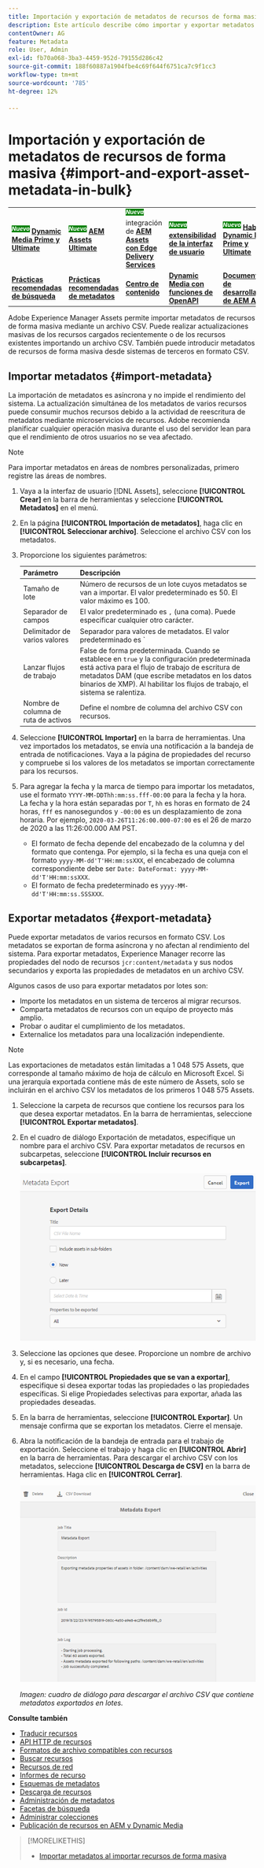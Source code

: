 ```yaml
---
title: Importación y exportación de metadatos de recursos de forma masiva
description: Este artículo describe cómo importar y exportar metadatos por lotes.
contentOwner: AG
feature: Metadata
role: User, Admin
exl-id: fb70a068-3ba3-4459-952d-79155d286c42
source-git-commit: 188f60887a1904fbe4c69f644f6751ca7c9f1cc3
workflow-type: tm+mt
source-wordcount: '785'
ht-degree: 12%

---
```


# Importación y exportación de metadatos de recursos de forma masiva {#import-and-export-asset-metadata-in-bulk}

<table>
    <tr>
        <td>
            <sup style= "background-color:#008000; color:#FFFFFF; font-weight:bold"><i>Nuevo</i></sup> <a href="/help/assets/dynamic-media/dm-prime-ultimate.md"><b>Dynamic Media Prime y Ultimate</b></a>
        </td>
        <td>
            <sup style= "background-color:#008000; color:#FFFFFF; font-weight:bold"><i>Nuevo</i></sup> <a href="/help/assets/assets-ultimate-overview.md"><b>AEM Assets Ultimate</b></a>
        </td>
        <td>
            <sup style= "background-color:#008000; color:#FFFFFF; font-weight:bold"><i>Nueva</i></sup> integración de <a href="/help/assets/integrate-aem-assets-edge-delivery-services.md"><b>AEM Assets con Edge Delivery Services</b></a>
        </td>
        <td>
            <sup style= "background-color:#008000; color:#FFFFFF; font-weight:bold"><i>Nueva</i></sup> <a href="/help/assets/aem-assets-view-ui-extensibility.md"><b>extensibilidad de la interfaz de usuario</b></a>
        </td>
          <td>
            <sup style= "background-color:#008000; color:#FFFFFF; font-weight:bold"><i>Nuevo</i></sup> <a href="/help/assets/dynamic-media/enable-dynamic-media-prime-and-ultimate.md"><b>Habilitar Dynamic Media Prime y Ultimate</b></a>
        </td>
    </tr>
    <tr>
        <td>
            <a href="/help/assets/search-best-practices.md"><b>Prácticas recomendadas de búsqueda</b></a>
        </td>
        <td>
            <a href="/help/assets/metadata-best-practices.md"><b>Prácticas recomendadas de metadatos</b></a>
        </td>
        <td>
            <a href="/help/assets/product-overview.md"><b>Centro de contenido</b></a>
        </td>
        <td>
            <a href="/help/assets/dynamic-media-open-apis-overview.md"><b>Dynamic Media con funciones de OpenAPI</b></a>
        </td>
        <td>
            <a href="https://developer.adobe.com/experience-cloud/experience-manager-apis/"><b>Documentación de desarrollador de AEM Assets</b></a>
        </td>
    </tr>
</table>

Adobe Experience Manager Assets permite importar metadatos de recursos de forma masiva mediante un archivo CSV. Puede realizar actualizaciones masivas de los recursos cargados recientemente o de los recursos existentes importando un archivo CSV. También puede introducir metadatos de recursos de forma masiva desde sistemas de terceros en formato CSV.

## Importar metadatos {#import-metadata}

La importación de metadatos es asíncrona y no impide el rendimiento del sistema. La actualización simultánea de los metadatos de varios recursos puede consumir muchos recursos debido a la actividad de reescritura de metadatos mediante microservicios de recursos. Adobe recomienda planificar cualquier operación masiva durante el uso del servidor lean para que el rendimiento de otros usuarios no se vea afectado.

>[!NOTE]
>
>Para importar metadatos en áreas de nombres personalizadas, primero registre las áreas de nombres.

1. Vaya a la interfaz de usuario [!DNL Assets], seleccione **[!UICONTROL Crear]** en la barra de herramientas y seleccione **[!UICONTROL Metadatos]** en el menú.
1. En la página **[!UICONTROL Importación de metadatos]**, haga clic en **[!UICONTROL Seleccionar archivo]**. Seleccione el archivo CSV con los metadatos.
1. Proporcione los siguientes parámetros:

   | Parámetro | Descripción |
   | ---------------------- | ------- |
   | Tamaño de lote | Número de recursos de un lote cuyos metadatos se van a importar. El valor predeterminado es 50. El valor máximo es 100. |
   | Separador de campos | El valor predeterminado es `,` (una coma). Puede especificar cualquier otro carácter. |
   | Delimitador de varios valores | Separador para valores de metadatos. El valor predeterminado es `|`. |
   | Lanzar flujos de trabajo | False de forma predeterminada. Cuando se establece en `true` y la configuración predeterminada está activa para el flujo de trabajo de escritura de metadatos DAM (que escribe metadatos en los datos binarios de XMP). Al habilitar los flujos de trabajo, el sistema se ralentiza. |
   | Nombre de columna de ruta de activos | Define el nombre de columna del archivo CSV con recursos. |

1. Seleccione **[!UICONTROL Importar]** en la barra de herramientas. Una vez importados los metadatos, se envía una notificación a la bandeja de entrada de notificaciones. Vaya a la página de propiedades del recurso y compruebe si los valores de los metadatos se importan correctamente para los recursos.

1. Para agregar la fecha y la marca de tiempo para importar los metadatos, use el formato `YYYY-MM-DDThh:mm:ss.fff-00:00` para la fecha y la hora. La fecha y la hora están separadas por `T`, `hh` es horas en formato de 24 horas, `fff` es nanosegundos y `-00:00` es un desplazamiento de zona horaria. Por ejemplo, `2020-03-26T11:26:00.000-07:00` es el 26 de marzo de 2020 a las 11:26:00.000 AM PST.

   * El formato de fecha depende del encabezado de la columna y del formato que contenga. Por ejemplo, si la fecha es una queja con el formato `yyyy-MM-dd'T'HH:mm:ssXXX`, el encabezado de columna correspondiente debe ser `Date: DateFormat: yyyy-MM-dd'T'HH:mm:ssXXX`.
   * El formato de fecha predeterminado es `yyyy-MM-dd'T'HH:mm:ss.SSSXXX`.

<!-- Hidden via cqdoc-17869>

>[!CAUTION]
>
>If the date format does not match `YYYY-MM-DDThh:mm:ss.fff-00:00`, the date values are not set. The date formats of exported metadata CSV file is in the format `YYYY-MM-DDThh:mm:ss-00:00`. If you want to import it, convert it to the acceptable format by adding the nanoseconds value denoted by `fff`.
-->

## Exportar metadatos {#export-metadata}

Puede exportar metadatos de varios recursos en formato CSV. Los metadatos se exportan de forma asíncrona y no afectan al rendimiento del sistema. Para exportar metadatos, Experience Manager recorre las propiedades del nodo de recursos `jcr:content/metadata` y sus nodos secundarios y exporta las propiedades de metadatos en un archivo CSV.

Algunos casos de uso para exportar metadatos por lotes son:

* Importe los metadatos en un sistema de terceros al migrar recursos.
* Comparta metadatos de recursos con un equipo de proyecto más amplio.
* Probar o auditar el cumplimiento de los metadatos.
* Externalice los metadatos para una localización independiente.

>[!NOTE]
>
>Las exportaciones de metadatos están limitadas a 1 048 575 Assets, que corresponde al tamaño máximo de hoja de cálculo en Microsoft Excel. Si una jerarquía exportada contiene más de este número de Assets, solo se incluirán en el archivo CSV los metadatos de los primeros 1 048 575 Assets.

1. Seleccione la carpeta de recursos que contiene los recursos para los que desea exportar metadatos. En la barra de herramientas, seleccione **[!UICONTROL Exportar metadatos]**.
1. En el cuadro de diálogo Exportación de metadatos, especifique un nombre para el archivo CSV. Para exportar metadatos de recursos en subcarpetas, seleccione **[!UICONTROL Incluir recursos en subcarpetas]**.

   ![Interfaz y opciones para exportar metadatos de todos los recursos de una carpeta](assets/export_metadata_page.png "Interfaz y opciones para exportar metadatos de todos los recursos de una carpeta")

1. Seleccione las opciones que desee. Proporcione un nombre de archivo y, si es necesario, una fecha.

1. En el campo **[!UICONTROL Propiedades que se van a exportar]**, especifique si desea exportar todas las propiedades o las propiedades específicas. Si elige Propiedades selectivas para exportar, añada las propiedades deseadas.

1. En la barra de herramientas, seleccione **[!UICONTROL Exportar]**. Un mensaje confirma que se exportan los metadatos. Cierre el mensaje.
1. Abra la notificación de la bandeja de entrada para el trabajo de exportación. Seleccione el trabajo y haga clic en **[!UICONTROL Abrir]** en la barra de herramientas. Para descargar el archivo CSV con los metadatos, seleccione **[!UICONTROL Descarga de CSV]** en la barra de herramientas. Haga clic en **[!UICONTROL Cerrar]**.

   ![Cuadro de diálogo para descargar el archivo CSV que contiene metadatos exportados en bloque](assets/csv_download.png)

   *Imagen: cuadro de diálogo para descargar el archivo CSV que contiene metadatos exportados en lotes.*

**Consulte también**

* [Traducir recursos](translate-assets.md)
* [API HTTP de recursos](mac-api-assets.md)
* [Formatos de archivo compatibles con recursos](file-format-support.md)
* [Buscar recursos](search-assets.md)
* [Recursos de red](use-assets-across-connected-assets-instances.md)
* [Informes de recurso](asset-reports.md)
* [Esquemas de metadatos](metadata-schemas.md)
* [Descarga de recursos](download-assets-from-aem.md)
* [Administración de metadatos](manage-metadata.md)
* [Facetas de búsqueda](search-facets.md)
* [Administrar colecciones](manage-collections.md)
* [Publicación de recursos en AEM y Dynamic Media](/help/assets/publish-assets-to-aem-and-dm.md)

>[!MORELIKETHIS]
>
>* [Importar metadatos al importar recursos de forma masiva](/help/assets/add-assets.md#asset-bulk-ingestor)

